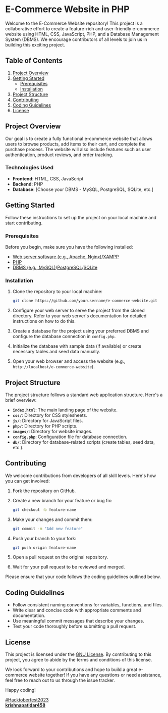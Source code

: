 # E-Commerce Website in PHP

Welcome to the E-Commerce Website repository! This project is a collaborative effort to create a feature-rich and user-friendly e-commerce website using HTML, CSS, JavaScript, PHP, and a Database Management System (DBMS). We encourage contributors of all levels to join us in building this exciting project.

## Table of Contents

1. [Project Overview](#project-overview)
2. [Getting Started](#getting-started)
   - [Prerequisites](#prerequisites)
   - [Installation](#installation)
3. [Project Structure](#project-structure)
4. [Contributing](#contributing)
5. [Coding Guidelines](#coding-guidelines)
6. [License](#license)

## Project Overview

Our goal is to create a fully functional e-commerce website that allows users to browse products, add items to their cart, and complete the purchase process. The website will also include features such as user authentication, product reviews, and order tracking.

### Technologies Used

- **Frontend**: HTML, CSS, JavaScript
- **Backend**: PHP
- **Database**: [Choose your DBMS - MySQL, PostgreSQL, SQLite, etc.]

## Getting Started

Follow these instructions to set up the project on your local machine and start contributing.

### Prerequisites

Before you begin, make sure you have the following installed:

- [Web server software (e.g., Apache, Nginx)](https://httpd.apache.org/)/[XAMPP](https://www.apachefriends.org/index.html)
- [PHP](https://www.php.net/)
- [DBMS (e.g., MySQL)](https://www.mysql.com/)/[PostgreSQL](https://www.postgresql.org/)/[SQLite](https://www.sqlite.org/)

### Installation

1. Clone the repository to your local machine:

   ```bash
   git clone https://github.com/yourusername/e-commerce-website.git
   ```

2. Configure your web server to serve the project from the cloned directory. Refer to your web server's documentation for detailed instructions on how to do this.

3. Create a database for the project using your preferred DBMS and configure the database connection in `config.php`.

4. Initialize the database with sample data (if available) or create necessary tables and seed data manually.

5. Open your web browser and access the website (e.g., `http://localhost/e-commerce-website`).

## Project Structure

The project structure follows a standard web application structure. Here's a brief overview:

- **`index.html`**: The main landing page of the website.
- **`css/`**: Directory for CSS stylesheets.
- **`js/`**: Directory for JavaScript files.
- **`php/`**: Directory for PHP scripts.
- **`images/`**: Directory for website images.
- **`config.php`**: Configuration file for database connection.
- **`db/`**: Directory for database-related scripts (create tables, seed data, etc.).

## Contributing

We welcome contributions from developers of all skill levels. Here's how you can get involved:

1. Fork the repository on GitHub.

2. Create a new branch for your feature or bug fix:

   ```bash
   git checkout -b feature-name
   ```

3. Make your changes and commit them:

   ```bash
   git commit -m "Add new feature"
   ```

4. Push your branch to your fork:

   ```bash
   git push origin feature-name
   ```

5. Open a pull request on the original repository.

6. Wait for your pull request to be reviewed and merged.

Please ensure that your code follows the coding guidelines outlined below.

## Coding Guidelines

- Follow consistent naming conventions for variables, functions, and files.
- Write clear and concise code with appropriate comments and documentation.
- Use meaningful commit messages that describe your changes.
- Test your code thoroughly before submitting a pull request.

## License

This project is licensed under the [GNU License](LICENSE). By contributing to this project, you agree to abide by the terms and conditions of this license.

We look forward to your contributions and hope to build a great e-commerce website together! If you have any questions or need assistance, feel free to reach out to us through the issue tracker.

Happy coding!


[#Hacktoberfest2023](https://hacktoberfest.com/)\
[**krishnapatidar458**](https://github.com/krishnapatidar458)
